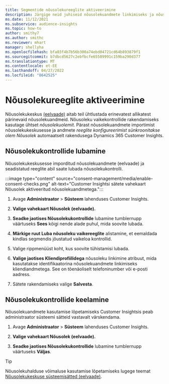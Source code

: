 ```yaml
---
title: Segmentide nõusolekureeglite aktiveerimine
description: Järgige neid juhiseid nõusolekuandmete linkimiseks ja nõusolekukontrollide aktiveerimiseks rakenduses Dynamics 365 Customer Insights. Administraator saab keelata ka nõusolekukontrollid.
ms.date: 11/12/2021
ms.subservice: audience-insights
ms.topic: how-to
author: smithy7
ms.author: smithc
ms.reviewer: mhart
manager: shellyha
ms.openlocfilehash: bfa03f4b7b56b300a74ebd04721cd64b893879f1
ms.sourcegitcommit: b7dbcd5627c2ebfbcfe65589991c159ba290d377
ms.translationtype: MT
ms.contentlocale: et-EE
ms.lasthandoff: 04/27/2022
ms.locfileid: "8642525"
---
```

# <a name="activate-consent-rules"></a>Nõusolekureeglite aktiveerimine

Nõusolekukeskus [(eelvaade)](consent-management/overview.md) aitab teil ühtlustada erinevatest allikatest pärinevaid nõusolekuandmeid. Nõusoleku vaikekontrollide rakendamiseks kasutage ühtset *nõusolekuolemit*. Pärast nõusolekuandmete importimist nõusolekukeskusesse ja andmete *reeglite konfigureerimist sünkroonitakse olem Nõusolek* automaatselt rakendusega Dynamics 365 Customer Insights.

## <a name="enable-consent-checks"></a>Nõusolekukontrollide lubamine

Nõusolekukeskusesse imporditud nõusolekuandmete (eelvaade) ja seadistatud reeglite abil saate lubada nõusolekukontrolli. 

:::image type="content" source="consent-management/media/enable-consent-checks.png" alt-text="Customer Insightsi sätete vahekaart Nõusolek aktiveeritud nõusolekuandmetega.":::

1. Avage **Administraator** > **Süsteem** lahenduses Customer Insights.

1. **Valige vahekaart Nõusolek (eelvaade).**

1. **Seadke jaotises Nõusolekukontrollide** lubamine tumblernupp väärtuseks **Sees** kõigi nende alade puhul, mida soovite lubada.

1. **Märkige ruut Luba nõusoleku vaikereeglite** alistamine, et eemaldada kindlas segmendis jõustatud vaikeloa kontrollid. 

1. Valige rippmenüüst koht, kus soovite tühistamisi lubada.     

1. **Valige jaotises Kliendiprofiilidega** nõusoleku linkimine atribuut, mida kasutatakse identifikaatorina nõusolekuandmete linkimiseks kliendiandmetega. See on tõenäoliselt telefoninumber või e-posti aadress. 

1. Sätete rakendamiseks valige **Salvesta**.

## <a name="disable-consent-checks"></a>Nõusolekukontrollide keelamine

Nõusolekuandmete kasutamise lõpetamiseks Customer Insightsis peab administraator süsteemi sätteid vastavalt värskendama.

1. Avage **Administraator** > **Süsteem** lahenduses Customer Insights.

1. **Valige vahekaart Nõusolek (eelvaade).**

1. **Seadke jaotises Nõusolekukontrollide** lubamine tumblernupp väärtuseks **Väljas**.

> [!TIP]
> Nõusolekuhalduse võimaluse kasutamise lõpetamiseks lugege teemat [Nõusolekukeskuse süsteemisätted (eelvaade)](consent-management/system-settings.md).
